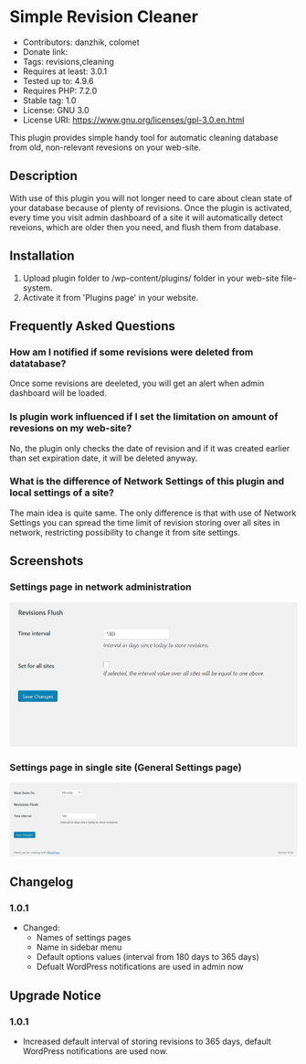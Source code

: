 # Simple Revision Cleaner

* Contributors: danzhik, colomet
* Donate link: 
* Tags: revisions,cleaning
* Requires at least: 3.0.1
* Tested up to: 4.9.6
* Requires PHP: 7.2.0
* Stable tag: 1.0
* License: GNU 3.0
* License URI: https://www.gnu.org/licenses/gpl-3.0.en.html
 
This plugin provides simple handy tool for automatic cleaning database from old, non-relevant revesions on your web-site.
 
## Description 
 
With use of this plugin you will not longer need to care about clean state of your database because of plenty of revisions. Once the plugin is activated, every time you visit admin dashboard of a site it will automatically detect reveions, which are older then you need, and flush them from database.
 
## Installation 
 
1. Upload plugin folder to /wp-content/plugins/ folder in your web-site file-system.
1. Activate it from 'Plugins page' in your website.
 
## Frequently Asked Questions 
 
### How am I notified if some revisions were deleted from datatabase? 

Once some revisions are deeleted, you will get an alert when admin dashboard will be loaded.

### Is plugin work influenced if I set the limitation on amount of revesions on my web-site? 
 
No, the plugin only checks the date of revision and if it was created earlier than set expiration date, it will be deleted anyway.

### What is the difference of Network Settings of this plugin and local settings of a site? 

The main idea is quite same. The only difference is that with use of Network Settings you can spread the time limit of revision storing over all sites in network, restricting possibility to change it from site settings.
 
## Screenshots 

### Settings page in network administration
![Settings Page Network](/wp-assets/screenshot-2.png)
 
### Settings page in single site (General Settings page)
![Settings Page](/wp-assets/screenshot-1.png) 

 
## Changelog 

### 1.0.1  

* Changed:
  * Names of settings pages
  * Name in sidebar menu
  * Default options values (interval from 180 days to 365 days)
  * Defualt WordPress notifications are used in admin now
 
 
## Upgrade Notice 

### 1.0.1 

* Increased default interval of storing revisions to 365 days, default WordPress notifications are used now.
